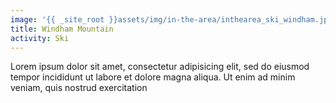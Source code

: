 ```yaml
---
image: '{{ _site_root }}assets/img/in-the-area/inthearea_ski_windham.jpg'
title: Windham Mountain
activity: Ski
---
```

<p>Lorem ipsum dolor sit amet, consectetur adipisicing elit, sed do eiusmod tempor incididunt ut labore et dolore magna aliqua. Ut enim ad minim veniam, quis nostrud exercitation</p>